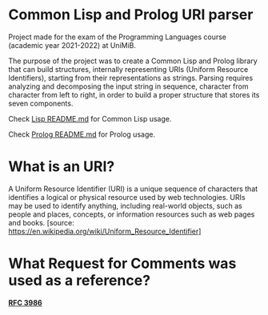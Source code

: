 # Common Lisp and Prolog URI parser

Project made for the exam of the Programming Languages course (academic year 2021-2022) at UniMiB.

The purpose of the project was to create a Common Lisp and Prolog library that can build structures, internally representing URIs (Uniform Resource Identifiers), starting from their representations as strings. 
Parsing requires analyzing and decomposing the input string in sequence, character from character from left to right, in order to build a proper structure that stores its seven components.

Check [Lisp README.md](/Lisp/README.md) for Common Lisp usage.
  
Check [Prolog README.md](/Prolog/README.md) for Prolog usage.

# What is an URI?
A Uniform Resource Identifier (URI) is a unique sequence of characters that identifies a logical or physical resource used by web technologies. URIs may be used to identify anything, including real-world objects, such as people and places, concepts, or information resources such as web pages and books. [source: https://en.wikipedia.org/wiki/Uniform_Resource_Identifier]

# What Request for Comments was used as a reference?
**[RFC 3986](https://datatracker.ietf.org/doc/html/rfc3986)**
